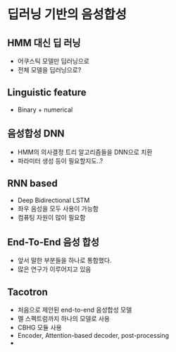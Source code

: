 # 딥러닝 기반의 음성합성

## HMM 대신 딥 러닝
- 어쿠스틱 모델만 딥러닝으로
- 전체 모델을 딥러닝으로?

## Linguistic feature
- Binary + numerical

## 음성합성 DNN
- HMM의 의사결정 트리 알고리즘들을 DNN으로 치환
- 파라미터 생성 등이 필요할지도..?

## RNN based
- Deep Bidirectional LSTM
- 좌우 음성을 모두 사용이 가능함
- 컴퓨팅 자원이 많이 필요함

## End-To-End 음성 합성
- 앞서 말한 부분들을 하나로 통합했다.
- 많은 연구가 이루어지고 있음

## Tacotron
- 처음으로 제안된 end-to-end 음성합성 모델
- 멜 스펙트럼까지 하나의 모델로 사용
- CBHG 모듈 사용
- Encoder, Attention-based decoder, post-processing
-  